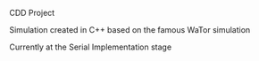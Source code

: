 CDD Project

Simulation created in C++ based on the famous WaTor simulation

Currently at the Serial Implementation stage
